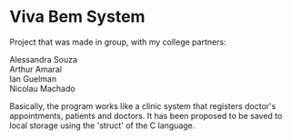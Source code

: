 # Viva Bem System
Project that was made in group, with my college partners:

Alessandra Souza <br>
Arthur Amaral <br>
Ian Guelman <br>
Nicolau Machado

Basically, the program works like a clinic system that registers doctor's appointments, patients and doctors. It has been proposed to be saved to local storage using the 'struct' of the C language. 